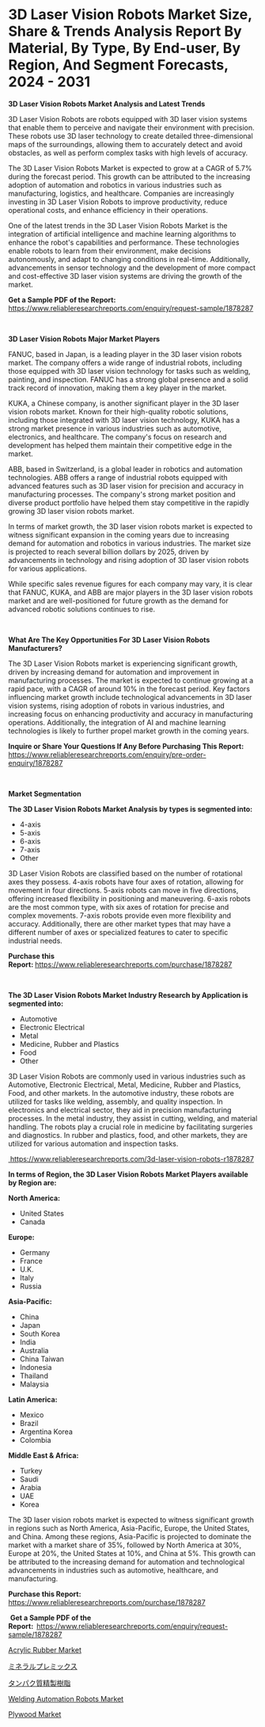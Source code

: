 <p><h1>3D Laser Vision Robots Market Size, Share & Trends Analysis Report By Material, By Type, By End-user, By Region, And Segment Forecasts, 2024 - 2031</h1></p><p><strong>3D Laser Vision Robots Market Analysis and Latest Trends</strong></p>
<p><p>3D Laser Vision Robots are robots equipped with 3D laser vision systems that enable them to perceive and navigate their environment with precision. These robots use 3D laser technology to create detailed three-dimensional maps of the surroundings, allowing them to accurately detect and avoid obstacles, as well as perform complex tasks with high levels of accuracy.</p><p>The 3D Laser Vision Robots Market is expected to grow at a CAGR of 5.7% during the forecast period. This growth can be attributed to the increasing adoption of automation and robotics in various industries such as manufacturing, logistics, and healthcare. Companies are increasingly investing in 3D Laser Vision Robots to improve productivity, reduce operational costs, and enhance efficiency in their operations.</p><p>One of the latest trends in the 3D Laser Vision Robots Market is the integration of artificial intelligence and machine learning algorithms to enhance the robot's capabilities and performance. These technologies enable robots to learn from their environment, make decisions autonomously, and adapt to changing conditions in real-time. Additionally, advancements in sensor technology and the development of more compact and cost-effective 3D laser vision systems are driving the growth of the market.</p></p>
<p><strong>Get a Sample PDF of the Report:&nbsp;</strong> <a href="https://www.reliableresearchreports.com/enquiry/request-sample/1878287">https://www.reliableresearchreports.com/enquiry/request-sample/1878287</a></p>
<p>&nbsp;</p>
<p><strong>3D Laser Vision Robots Major Market Players</strong></p>
<p><p>FANUC, based in Japan, is a leading player in the 3D laser vision robots market. The company offers a wide range of industrial robots, including those equipped with 3D laser vision technology for tasks such as welding, painting, and inspection. FANUC has a strong global presence and a solid track record of innovation, making them a key player in the market.</p><p>KUKA, a Chinese company, is another significant player in the 3D laser vision robots market. Known for their high-quality robotic solutions, including those integrated with 3D laser vision technology, KUKA has a strong market presence in various industries such as automotive, electronics, and healthcare. The company's focus on research and development has helped them maintain their competitive edge in the market.</p><p>ABB, based in Switzerland, is a global leader in robotics and automation technologies. ABB offers a range of industrial robots equipped with advanced features such as 3D laser vision for precision and accuracy in manufacturing processes. The company's strong market position and diverse product portfolio have helped them stay competitive in the rapidly growing 3D laser vision robots market.</p><p>In terms of market growth, the 3D laser vision robots market is expected to witness significant expansion in the coming years due to increasing demand for automation and robotics in various industries. The market size is projected to reach several billion dollars by 2025, driven by advancements in technology and rising adoption of 3D laser vision robots for various applications.</p><p>While specific sales revenue figures for each company may vary, it is clear that FANUC, KUKA, and ABB are major players in the 3D laser vision robots market and are well-positioned for future growth as the demand for advanced robotic solutions continues to rise.</p></p>
<p>&nbsp;</p>
<p><strong>What Are The Key Opportunities For 3D Laser Vision Robots Manufacturers?</strong></p>
<p><p>The 3D Laser Vision Robots market is experiencing significant growth, driven by increasing demand for automation and improvement in manufacturing processes. The market is expected to continue growing at a rapid pace, with a CAGR of around 10% in the forecast period. Key factors influencing market growth include technological advancements in 3D laser vision systems, rising adoption of robots in various industries, and increasing focus on enhancing productivity and accuracy in manufacturing operations. Additionally, the integration of AI and machine learning technologies is likely to further propel market growth in the coming years.</p></p>
<p><strong>Inquire or Share Your Questions If Any Before Purchasing This Report:</strong> <a href="https://www.reliableresearchreports.com/enquiry/pre-order-enquiry/1878287">https://www.reliableresearchreports.com/enquiry/pre-order-enquiry/1878287</a></p>
<p>&nbsp;</p>
<p><strong>Market Segmentation</strong></p>
<p><strong>The 3D Laser Vision Robots Market Analysis by types is segmented into:</strong></p>
<p><ul><li>4-axis</li><li>5-axis</li><li>6-axis</li><li>7-axis</li><li>Other</li></ul></p>
<p><p>3D Laser Vision Robots are classified based on the number of rotational axes they possess. 4-axis robots have four axes of rotation, allowing for movement in four directions. 5-axis robots can move in five directions, offering increased flexibility in positioning and maneuvering. 6-axis robots are the most common type, with six axes of rotation for precise and complex movements. 7-axis robots provide even more flexibility and accuracy. Additionally, there are other market types that may have a different number of axes or specialized features to cater to specific industrial needs.</p></p>
<p><strong>Purchase this Report:&nbsp;</strong><a href="https://www.reliableresearchreports.com/purchase/1878287">https://www.reliableresearchreports.com/purchase/1878287</a></p>
<p>&nbsp;</p>
<p><strong>The 3D Laser Vision Robots Market Industry Research by Application is segmented into:</strong></p>
<p><ul><li>Automotive</li><li>Electronic Electrical</li><li>Metal</li><li>Medicine, Rubber and Plastics</li><li>Food</li><li>Other</li></ul></p>
<p><p>3D Laser Vision Robots are commonly used in various industries such as Automotive, Electronic Electrical, Metal, Medicine, Rubber and Plastics, Food, and other markets. In the automotive industry, these robots are utilized for tasks like welding, assembly, and quality inspection. In electronics and electrical sector, they aid in precision manufacturing processes. In the metal industry, they assist in cutting, welding, and material handling. The robots play a crucial role in medicine by facilitating surgeries and diagnostics. In rubber and plastics, food, and other markets, they are utilized for various automation and inspection tasks.</p></p>
<p><a href="https://www.reliableresearchreports.com/3d-laser-vision-robots-r1878287">&nbsp;https://www.reliableresearchreports.com/3d-laser-vision-robots-r1878287</a></p>
<p><strong>In terms of Region, the 3D Laser Vision Robots Market Players available by Region are:</strong></p>
<p>
    <p> <strong> North America: </strong>
        <ul>
            <li>United States</li>
            <li>Canada</li>
        </ul>
        </p> 
    <p> <strong> Europe: </strong>
        <ul>
            <li>Germany</li>
            <li>France</li>
            <li>U.K.</li>
            <li>Italy</li>
            <li>Russia</li>
        </ul>
        </p> 
    <p> <strong> Asia-Pacific: </strong>
        <ul>
            <li>China</li>
            <li>Japan</li>
            <li>South Korea</li>
            <li>India</li>
            <li>Australia</li>
            <li>China Taiwan</li>
            <li>Indonesia</li>
            <li>Thailand</li>
            <li>Malaysia</li>
        </ul>
        </p> 
    <p> <strong> Latin America: </strong>
        <ul>
            <li>Mexico</li>
            <li>Brazil</li>
            <li>Argentina Korea</li>
            <li>Colombia</li>
        </ul>
        </p> 
    <p> <strong> Middle East & Africa: </strong>
        <ul>
            <li>Turkey</li>
            <li>Saudi</li>
            <li>Arabia</li>
            <li>UAE</li>
            <li>Korea</li>
        </ul>
    </p>
    </p>
<p><p>The 3D laser vision robots market is expected to witness significant growth in regions such as North America, Asia-Pacific, Europe, the United States, and China. Among these regions, Asia-Pacific is projected to dominate the market with a market share of 35%, followed by North America at 30%, Europe at 20%, the United States at 10%, and China at 5%. This growth can be attributed to the increasing demand for automation and technological advancements in industries such as automotive, healthcare, and manufacturing.</p></p>
<p><strong>Purchase this Report: </strong><a href="https://www.reliableresearchreports.com/purchase/1878287">https://www.reliableresearchreports.com/purchase/1878287</a></p>
<p>&nbsp;<strong>Get a Sample PDF of the Report:&nbsp;&nbsp;</strong><a href="https://www.reliableresearchreports.com/enquiry/request-sample/1878287">https://www.reliableresearchreports.com/enquiry/request-sample/1878287</a></p>
<p><strong></strong></p>
<p><p><a href="https://issuu.com/reportprime-2/docs/acrylic-rubber-market-size-2030.pptx">Acrylic Rubber Market</a></p><p><a href="https://github.com/gfggqjbfys368009/Market-Research-Report-List-1/blob/main/446000244169.md">ミネラルプレミックス</a></p><p><a href="https://github.com/vlcostes/Market-Research-Report-List-1/blob/main/456652044170.md">タンパク質精製樹脂</a></p><p><a href="https://github.com/Angelnienowdseej3e45z3p8c/Market-Research-Report-List-2/blob/main/welding-automation-robots-market.md">Welding Automation Robots Market</a></p><p><a href="https://issuu.com/reportprime-2/docs/plywood-market-size-2030.pptx">Plywood Market</a></p></p>